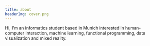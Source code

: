 ```yaml
---
title: about
headerImg: cover.png
---
```


Hi, I'm an informatics student based in Munich interested in human-computer interaction, machine learning, functional programming, data visualization and mixed reality.